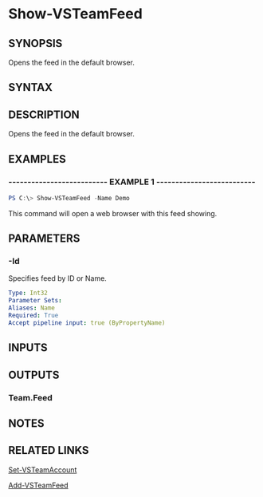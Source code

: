 


# Show-VSTeamFeed

## SYNOPSIS

Opens the feed in the default browser.

## SYNTAX

## DESCRIPTION

Opens the feed in the default browser.

## EXAMPLES

### -------------------------- EXAMPLE 1 --------------------------

```PowerShell
PS C:\> Show-VSTeamFeed -Name Demo
```

This command will open a web browser with this feed showing.

## PARAMETERS

### -Id

Specifies feed by ID or Name.

```yaml
Type: Int32
Parameter Sets:
Aliases: Name
Required: True
Accept pipeline input: true (ByPropertyName)
```

## INPUTS

## OUTPUTS

### Team.Feed

## NOTES

## RELATED LINKS

[Set-VSTeamAccount](Set-VSTeamAccount.md)

[Add-VSTeamFeed](Add-VSTeamFeed.md)

